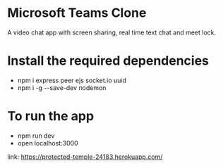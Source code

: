 # Microsoft Teams Clone
A video chat app with screen sharing, real time text chat and meet lock.

# Install the required dependencies

* npm i express peer ejs socket.io uuid
* npm i -g --save-dev nodemon

# To run the app

* npm run dev
* open localhost:3000

link: https://protected-temple-24183.herokuapp.com/
